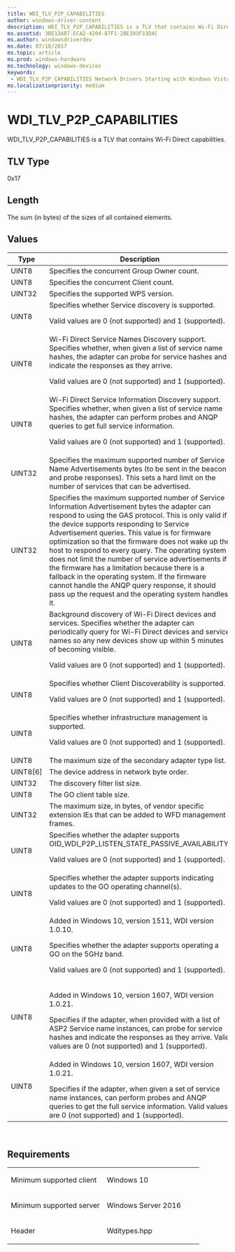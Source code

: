```yaml
---
title: WDI_TLV_P2P_CAPABILITIES
author: windows-driver-content
description: WDI_TLV_P2P_CAPABILITIES is a TLV that contains Wi-Fi Direct capabilities.
ms.assetid: 3BE13A87-ECA2-4204-87F1-2BE393F33D4C
ms.author: windowsdriverdev 
ms.date: 07/18/2017 
ms.topic: article 
ms.prod: windows-hardware 
ms.technology: windows-devices 
keywords:
 - WDI_TLV_P2P_CAPABILITIES Network Drivers Starting with Windows Vista
ms.localizationpriority: medium
---
```


# WDI\_TLV\_P2P\_CAPABILITIES


WDI\_TLV\_P2P\_CAPABILITIES is a TLV that contains Wi-Fi Direct capabilities.

## TLV Type


0x17

## Length


The sum (in bytes) of the sizes of all contained elements.

## Values


<table>
<colgroup>
<col width="50%" />
<col width="50%" />
</colgroup>
<thead>
<tr class="header">
<th>Type</th>
<th>Description</th>
</tr>
</thead>
<tbody>
<tr class="odd">
<td>UINT8</td>
<td>Specifies the concurrent Group Owner count.</td>
</tr>
<tr class="even">
<td>UINT8</td>
<td>Specifies the concurrent Client count.</td>
</tr>
<tr class="odd">
<td>UINT32</td>
<td>Specifies the supported WPS version.</td>
</tr>
<tr class="even">
<td>UINT8</td>
<td>Specifies whether Service discovery is supported.
<p>Valid values are 0 (not supported) and 1 (supported).</p></td>
</tr>
<tr class="odd">
<td>UINT8</td>
<td>Wi-Fi Direct Service Names Discovery support. Specifies whether, when given a list of service name hashes, the adapter can probe for service hashes and indicate the responses as they arrive.
<p>Valid values are 0 (not supported) and 1 (supported).</p></td>
</tr>
<tr class="even">
<td>UINT8</td>
<td>Wi-Fi Direct Service Information Discovery support. Specifies whether, when given a list of service name hashes, the adapter can perform probes and ANQP queries to get full service information.
<p>Valid values are 0 (not supported) and 1 (supported).</p></td>
</tr>
<tr class="odd">
<td>UINT32</td>
<td>Specifies the maximum supported number of Service Name Advertisements bytes (to be sent in the beacon and probe responses). This sets a hard limit on the number of services that can be advertised.</td>
</tr>
<tr class="even">
<td>UINT32</td>
<td>Specifies the maximum supported number of Service Information Advertisement bytes the adapter can respond to using the GAS protocol. This is only valid if the device supports responding to Service Advertisement queries. This value is for firmware optimization so that the firmware does not wake up the host to respond to every query. The operating system does not limit the number of service advertisements if the firmware has a limitation because there is a fallback in the operating system. If the firmware cannot handle the ANQP query response, it should pass up the request and the operating system handles it.</td>
</tr>
<tr class="odd">
<td>UINT8</td>
<td>Background discovery of Wi-Fi Direct devices and services. Specifies whether the adapter can periodically query for Wi-Fi Direct devices and service names so any new devices show up within 5 minutes of becoming visible.
<p>Valid values are 0 (not supported) and 1 (supported).</p></td>
</tr>
<tr class="even">
<td>UINT8</td>
<td>Specifies whether Client Discoverability is supported.
<p>Valid values are 0 (not supported) and 1 (supported).</p></td>
</tr>
<tr class="odd">
<td>UINT8</td>
<td>Specifies whether infrastructure management is supported.
<p>Valid values are 0 (not supported) and 1 (supported).</p></td>
</tr>
<tr class="even">
<td>UINT8</td>
<td>The maximum size of the secondary adapter type list.</td>
</tr>
<tr class="odd">
<td>UINT8[6]</td>
<td>The device address in network byte order.</td>
</tr>
<tr class="even">
<td>UINT32</td>
<td>The discovery filter list size.</td>
</tr>
<tr class="odd">
<td>UINT8</td>
<td>The GO client table size.</td>
</tr>
<tr class="even">
<td>UINT32</td>
<td>The maximum size, in bytes, of vendor specific extension IEs that can be added to WFD management frames.</td>
</tr>
<tr class="odd">
<td>UINT8</td>
<td>Specifies whether the adapter supports OID_WDI_P2P_LISTEN_STATE_PASSIVE_AVAILABILITY.
<p>Valid values are 0 (not supported) and 1 (supported).</p></td>
</tr>
<tr class="even">
<td>UINT8</td>
<td>Specifies whether the adapter supports indicating updates to the GO operating channel(s).
<p>Valid values are 0 (not supported) and 1 (supported).</p></td>
</tr>
<tr class="odd">
<td>UINT8</td>
<td>Added in Windows 10, version 1511, WDI version 1.0.10.
<p>Specifies whether the adapter supports operating a GO on the 5GHz band.</p>
<p>Valid values are 0 (not supported) and 1 (supported).</p></td>
</tr>
<tr class="even">
<td><p>UINT8</p></td>
<td><p>Added in Windows 10, version 1607, WDI version 1.0.21.</p>
Specifies if the adapter, when provided with a list of ASP2 Service name instances, can probe for service hashes and indicate the responses as they arrive. Valid values are 0 (not supported) and 1 (supported).</td>
</tr>
<tr class="odd">
<td><p>UINT8</p></td>
<td><p>Added in Windows 10, version 1607, WDI version 1.0.21.</p>
Specifies if the adapter, when given a set of service name instances, can perform probes and ANQP queries to get the full service information. Valid values are 0 (not supported) and 1 (supported).</td>
</tr>
</tbody>
</table>

 

Requirements
------------

<table>
<colgroup>
<col width="50%" />
<col width="50%" />
</colgroup>
<tbody>
<tr class="odd">
<td><p>Minimum supported client</p></td>
<td><p>Windows 10</p></td>
</tr>
<tr class="even">
<td><p>Minimum supported server</p></td>
<td><p>Windows Server 2016</p></td>
</tr>
<tr class="odd">
<td><p>Header</p></td>
<td>Wditypes.hpp</td>
</tr>
</tbody>
</table>

 

 




